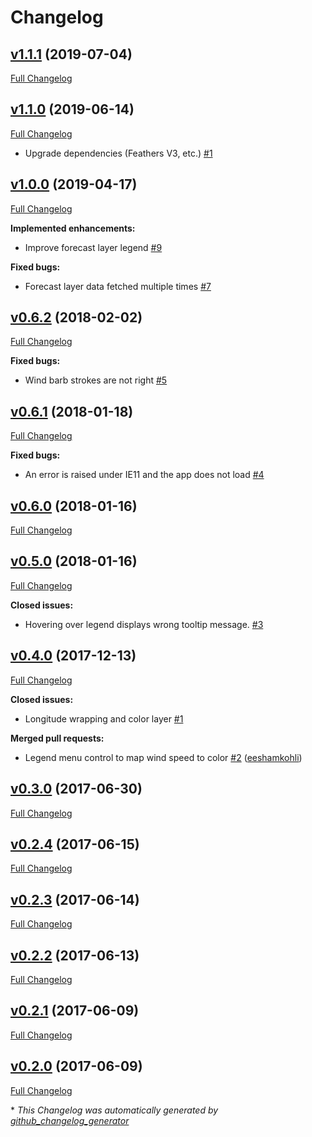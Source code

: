 # Changelog

## [v1.1.1](https://github.com/weacast/weacast-client/tree/v1.1.1) (2019-07-04)

[Full Changelog](https://github.com/weacast/weacast-client/compare/v1.1.0...v1.1.1)

## [v1.1.0](https://github.com/weacast/weacast-client/tree/v1.1.0) (2019-06-14)

[Full Changelog](https://github.com/weacast/weacast-client/compare/v1.0.0...v1.1.0)

- Upgrade dependencies (Feathers V3, etc.) [\#1](https://github.com/weacast/weacast/issues/1)

## [v1.0.0](https://github.com/weacast/weacast-client/tree/v1.0.0) (2019-04-17)

[Full Changelog](https://github.com/weacast/weacast-client/compare/v0.6.2...v1.0.0)

**Implemented enhancements:**

- Improve forecast layer legend [\#9](https://github.com/weacast/weacast-client/issues/9)

**Fixed bugs:**

- Forecast layer data fetched multiple times [\#7](https://github.com/weacast/weacast-client/issues/7)

## [v0.6.2](https://github.com/weacast/weacast-client/tree/v0.6.2) (2018-02-02)

[Full Changelog](https://github.com/weacast/weacast-client/compare/v0.6.1...v0.6.2)

**Fixed bugs:**

- Wind barb strokes are not right [\#5](https://github.com/weacast/weacast-client/issues/5)

## [v0.6.1](https://github.com/weacast/weacast-client/tree/v0.6.1) (2018-01-18)

[Full Changelog](https://github.com/weacast/weacast-client/compare/v0.6.0...v0.6.1)

**Fixed bugs:**

- An error is raised under IE11 and the app does not load [\#4](https://github.com/weacast/weacast-client/issues/4)

## [v0.6.0](https://github.com/weacast/weacast-client/tree/v0.6.0) (2018-01-16)

[Full Changelog](https://github.com/weacast/weacast-client/compare/v0.5.0...v0.6.0)

## [v0.5.0](https://github.com/weacast/weacast-client/tree/v0.5.0) (2018-01-16)

[Full Changelog](https://github.com/weacast/weacast-client/compare/v0.4.0...v0.5.0)

**Closed issues:**

- Hovering over legend displays wrong tooltip message. [\#3](https://github.com/weacast/weacast-client/issues/3)

## [v0.4.0](https://github.com/weacast/weacast-client/tree/v0.4.0) (2017-12-13)

[Full Changelog](https://github.com/weacast/weacast-client/compare/v0.3.0...v0.4.0)

**Closed issues:**

- Longitude wrapping and color layer [\#1](https://github.com/weacast/weacast-client/issues/1)

**Merged pull requests:**

- Legend menu control to map wind speed to color [\#2](https://github.com/weacast/weacast-client/pull/2) ([eeshamkohli](https://github.com/eeshamkohli))

## [v0.3.0](https://github.com/weacast/weacast-client/tree/v0.3.0) (2017-06-30)

[Full Changelog](https://github.com/weacast/weacast-client/compare/v0.2.4...v0.3.0)

## [v0.2.4](https://github.com/weacast/weacast-client/tree/v0.2.4) (2017-06-15)

[Full Changelog](https://github.com/weacast/weacast-client/compare/v0.2.3...v0.2.4)

## [v0.2.3](https://github.com/weacast/weacast-client/tree/v0.2.3) (2017-06-14)

[Full Changelog](https://github.com/weacast/weacast-client/compare/v0.2.2...v0.2.3)

## [v0.2.2](https://github.com/weacast/weacast-client/tree/v0.2.2) (2017-06-13)

[Full Changelog](https://github.com/weacast/weacast-client/compare/v0.2.1...v0.2.2)

## [v0.2.1](https://github.com/weacast/weacast-client/tree/v0.2.1) (2017-06-09)

[Full Changelog](https://github.com/weacast/weacast-client/compare/v0.2.0...v0.2.1)

## [v0.2.0](https://github.com/weacast/weacast-client/tree/v0.2.0) (2017-06-09)

[Full Changelog](https://github.com/weacast/weacast-client/compare/652ddf8ad95dbeef649a67f20feec2eac4e5b016...v0.2.0)



\* *This Changelog was automatically generated by [github_changelog_generator](https://github.com/skywinder/Github-Changelog-Generator)*